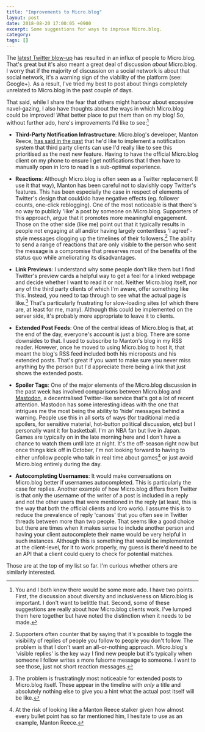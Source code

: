 ```yaml
---
title: "Improvements to Micro.blog"
layout: post
date: 2018-08-20 17:00:05 +0900 
excerpt: Some suggestions for ways to improve Micro.blog.
category: 
tags: []
---
```


The [latest Twitter blow-up][nyta] has resulted in an influx of people to Micro.blog. That's great but it's also meant a great deal of discussion _about_ Micro.blog. I worry that if the majority of discussion on a social network is about that social network, it's a warning sign of the viability of the platform (see: Google+). As a result, I've tried my best to post about things completely unrelated to Micro.blog in the past couple of days.

That said, while I share the fear that others might harbour about excessive navel-gazing, I also have thoughts about the ways in which Micro.blog could be improved! What better place to put them than on my blog! So, without further ado, here's improvements I'd like to see:[^1]

* **Third-Party Notification Infrastructure**: Micro.blog's developer, Manton Reece, [has said in the past][mra] that he'd like to implement a notification system that third party clients can use I'd really like to see this prioritised as the next new feature. Having to have the official Micro.blog client on my phone to ensure I get notifications that I then have to manually open in Icro to read is a sub-optimal experience.

* **Reactions**: Although Micro.blog is often seen as a Twitter replacement (I use it that way), Manton has been careful not to slavishly copy Twitter's features. This has been especially the case in respect of elements of Twitter's design that could/do have negative effects (eg. follower counts, one-click reblogging). One of the most noticeable is that there's no way to publicly 'like' a post by someone on Micro.blog. Supporters of this approach, argue that it promotes more meaningful engagement. Those on the other side (like me) point out that it typically results in people not engaging at all and/or having largely contentless 'I agree!'-style messages clogging up the  timelines of their followers.[^2] The ability to send a range of reactions that are only visible to the person who sent the message is a compromise that preserves most of the benefits of the status quo while ameliorating its disadvantages.

* **Link Previews**: I understand why some people don't like them but I find Twitter's preview cards a helpful way to get a feel for a linked webpage and decide whether I want to read it or not. Neither Micro.blog itself, nor any of the third party clients of which I'm aware, offer something like this. Instead, you need to tap through to see what the actual page is like.[^3] That's particularly frustrating for slow-loading sites (of which there are, at least for me, many). Although this could be implemented on the server side, it's probably more appropriate to leave it to clients.

* **Extended Post Feeds**: One of the central ideas of Micro.blog is that, at the end of the day, everyone's account is just a blog. There are some downsides to that. I used to subscribe to Manton's blog in my RSS reader. However, once he moved to using Micro.blog to host it, that meant the blog's RSS feed included both his microposts and his  extended posts. That's great if you want to make sure you never miss anything by the person but I'd appreciate there being a link that just shows the extended posts.

* **Spoiler Tags**: One of the major elements of the Micro.blog discussion in the past week has involved comparisons between Micro.blog and [Mastodon][mos], a decentralised Twitter-like service that's got a lot of recent attention. Mastodon has some interesting ideas with the one that intrigues me the most being the ability to 'hide' messages behind a warning. People use this in all sorts of ways (for traditional media spoilers, for sensitive material, hot-button political discussion, etc) but I personally want it for basketball. I'm an NBA fan but live in Japan. Games are typically on in the late morning here and I don't have a chance to watch them until late at night. It's the off-season right now but once things kick off in October, I'm not looking forward to having to either unfollow people who talk in real time about games[^4] or just avoid Micro.blog entirely during the day.

* **Autocompleting Usernames**: It would make conversations on Micro.blog better if usernames autocompleted. This is particularly the case for replies. Another example of how Micro.blog differs from Twitter is that only the username of the writer of a post is included in a reply and not the other users that were mentioned in the reply (at least, this is the way that both the official clients and Icro work). I assume this is to reduce the prevalence of reply 'canoes' that you often see in Twitter threads between more than two people. That seems like a good choice but there are times when it makes sense to include another person and having your client autocomplete their name would be very helpful in such instances. Although this is something that would be implemented at the client-level, for it to work properly, my guess is there'd need to be an API that a client could query to check for potential matches.

Those are at the top of my list so far. I'm curious whether others are similarly interested.

[^1]: You and I both knew there would be some more ado. I have two points. First, the discussion about diversity and inclusiveness on Micro.blog is important. I don't want to belittle that. Second, some of these suggestions are really about how Micro.blog clients work. I've lumped them here together but have noted the distinction when it needs to be made.

[^2]: Supporters often counter that by saying that it's possible to toggle the visibility of replies of people you follow to people you don't follow. The problem is that I don't want an all-or-nothing approach. Micro.blog's 'visible replies' is the key way I find new people but it's typically when someone I follow writes a more fulsome message to someone. I want to see those, just not short reaction messages.

[^3]: The problem is frustratingly most noticeable for extended posts to Micro.blog itself. These appear in the timeline with _only_ a title and absolutely nothing else to give you a hint what the actual post itself will be like.

[^4]: At the risk of looking like a Manton Reece stalker given how almost every bullet point has so far mentioned him, I hesitate to use as an example, Manton Reece.

[nyta]: https://www.nytimes.com/2018/08/10/technology/twitter-free-speech-infowars.html

[mra]: http://manton.micro.blog/2018/05/18/twitter-streaming-api.html

[mos]: https://joinmastodon.org/

